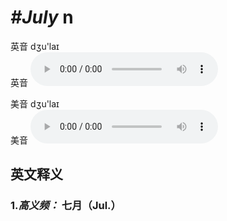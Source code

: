 # ***\#July*** n
英音 dʒu'laɪ  
英音
<audio src="./media/July1.aac" controls="controls"></audio>

美音 dʒu'laɪ  
美音
<audio src="./media/July.aac" controls="controls"></audio>



  

英文释义
---
### 1.*高义频：* **七月（Jul.）**  


